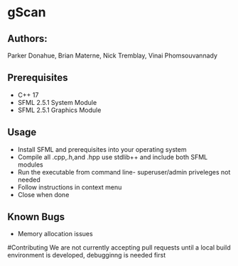 # gScan
## Authors: 
Parker Donahue, Brian Materne, Nick Tremblay, Vinai Phomsouvannady

## Prerequisites
- C++ 17 
- SFML 2.5.1 System Module
- SFML 2.5.1 Graphics Module

## Usage
- Install SFML and prerequisites into your operating system
- Compile all .cpp,.h,and .hpp use stdlib++ and include both SFML modules 
- Run the executable from command line- superuser/admin priveleges not needed
- Follow instructions in context menu 
- Close when done 

## Known Bugs
- Memory allocation issues 

#Contributing 
We are not currently accepting pull requests until a local build environment is developed, debugginng is needed first 

